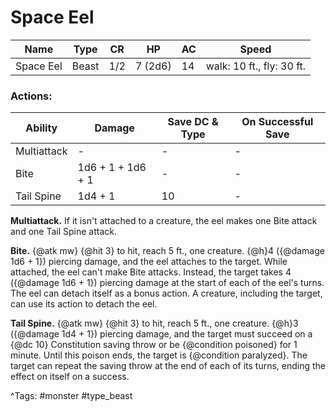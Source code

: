 # Space Eel

| Name | Type | CR | HP | AC | Speed |
|------|------|----|----|----|-------|
| Space Eel | Beast | 1/2 | 7 (2d6) | 14 | walk: 10 ft., fly: 30 ft. |

### Actions:

| Ability | Damage | Save DC & Type | On Successful Save |
|---------|--------|----------------|--------------------|
| Multiattack | - | - | - |
| Bite | 1d6 + 1 + 1d6 + 1 | - | - |
| Tail Spine | 1d4 + 1 | 10 | - |


**Multiattack.** If it isn't attached to a creature, the eel makes one Bite attack and one Tail Spine attack.

**Bite.** {@atk mw} {@hit 3} to hit, reach 5 ft., one creature. {@h}4 ({@damage 1d6 + 1}) piercing damage, and the eel attaches to the target. While attached, the eel can't make Bite attacks. Instead, the target takes 4 ({@damage 1d6 + 1}) piercing damage at the start of each of the eel's turns. The eel can detach itself as a bonus action. A creature, including the target, can use its action to detach the eel.

**Tail Spine.** {@atk mw} {@hit 3} to hit, reach 5 ft., one creature. {@h}3 ({@damage 1d4 + 1}) piercing damage, and the target must succeed on a {@dc 10} Constitution saving throw or be {@condition poisoned} for 1 minute. Until this poison ends, the target is {@condition paralyzed}. The target can repeat the saving throw at the end of each of its turns, ending the effect on itself on a success.

^Tags: #monster #type_beast
